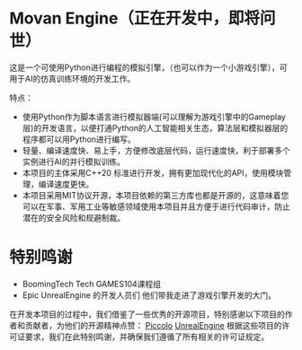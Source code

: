 # Movan Engine（正在开发中，即将问世）
这是一个可使用Python进行编程的模拟引擎，（也可以作为一个小游戏引擎），可用于AI的仿真训练环境的开发工作。

特点：
- 使用Python作为脚本语言进行模拟器端(可以理解为游戏引擎中的Gameplay层)的开发语言，以便打通Python的人工智能相关生态，算法层和模拟器层的程序都可以用Python进行编写。
- 轻量、编译速度快、易上手，方便修改底层代码，运行速度快，利于部署多个实例进行AI的并行模拟训练。
- 本项目的主体采用C++20 标准进行开发，拥有更加现代化的API，使用模块管理，编译速度更快。
- 本项目采用MIT协议开源，本项目依赖的第三方库也都是开源的，这意味着您可以在军事、军用工业等敏感领域使用本项目并且方便于进行代码审计，防止潜在的安全风险和规避制裁。

# 特别鸣谢
- BoomingTech Tech GAMES104课程组
- Epic UnrealEngine 的开发人员们
他们带我走进了游戏引擎开发的大门。

在开发本项目的过程中，我们借鉴了一些优秀的开源项目，特别感谢以下项目的作者和贡献者，为他们的开源精神点赞： 
[Piccolo](https://github.com/BoomingTech/Piccolo)
[UnrealEngine](https://github.com/EpicGames/UnrealEngine)
根据这些项目的许可证要求，我们在此特别鸣谢，并确保我们遵循了所有相关的许可证规定。